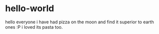 # hello-world
hello everyone
i have had pizza on the moon and find it superior to earth ones :P
i loved its pasta  too.
